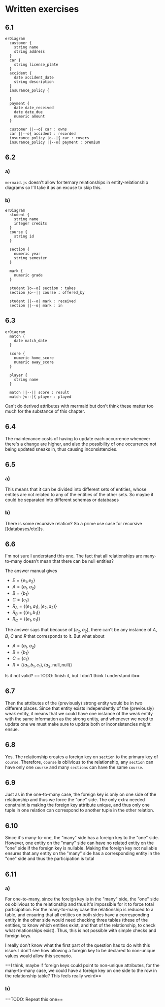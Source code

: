 # Written exercises

## 6.1
```mermaid
erDiagram
  customer {
    string name
    string address
  }
  car {
    string license_plate
  }
  accident {
    date accident_date
    string description
  }
  insurance_policy {

  }
  payment {
    date date_received
    date date_due
    numeric amount
  }

  customer ||--o{ car : owns
  car ||--o{ accident : recorded
  insurance_policy |o--|{ car : covers
  insurance_policy ||--o{ payment : premium
```

## 6.2

### a)
`mermaid.js` doesn't allow for ternary relationships in entity-relationship diagrams so I'll take it as an excuse to skip this.

### b)
```mermaid
erDiagram
  student {
    string name
    integer credits
  }
  course {
    string id
  }

  section {
    numeric year
    string semester
  }

  mark {
    numeric grade
  }

  student }o--o{ section : takes
  section }o--|| course : offered_by
  
  student ||--o| mark : received
  section ||--o| mark : in
```

## 6.3
```mermaid
erDiagram
  match {
    date match_date
  }

  score {
    numeric home_score
    numeric away_score
  }

  player {
    string name
  }

  match ||--|| score : result
  match }o--|{ player : played
```

Can't do derived attributes with mermaid but don't think these matter too much for the substance of this chapter.

## 6.4
The maintenance costs of having to update each occurrence whenever there's a change are higher, and also the possibility of one occurrence not being updated sneaks in, thus causing inconsistencies.

## 6.5
### a)
This means that it can be divided into different sets of entities, whose entites are not related to any of the entities of the other sets. So maybe it could be separated into different schemas or databases

### b)
There is some recursive relation? So a prime use case for recursive [[databases/cte]]s.

## 6.6
I'm not sure I understand this one. The fact that all relationships are many-to-many doesn't mean that there can be null entities?

The answer manual gives
* $E = \{e_1, e_2 \}$
* $A = \{a_1, a_2\}$
* $B = \{b_1\}$
* $C = \{c_1\}$
* $R_A = \{(e_1, a_1), (e_2, a_2) \}$
* $R_B = \{(e_1, b_1) \}$
* $R_C = \{(e_1, c_1) \}$

The answer says that because of $(e_2, a_2)$, there can't be any instance of $A$, $B$, $C$ and $R$ that corresponds to it. But what about 

* $A = \{a_1, a_2\}$
* $B = \{b_1\}$
* $C = \{c_1\}$
* $R = \{(a_1, b_1, c_1), (a_2, \text{null}, \text{null}) \}$

Is it not valid?
==TODO: finish it, but I don't think I understand it==

## 6.7
Then the attributes of the (previously) strong entity would be in two different places. Since that entity exists independently of the (previously) weak entity, it means that we could have one instance of the weak entity with the same information as the strong entity, and whenever we need to update one we must make sure to update both or inconsistencies might ensue.

## 6.8
Yes. The relationship creates a foreign key on `section` to the primary key of `course`. Therefore, `course` is oblivious to the relationship, any `section` can have only one `course` and many `sections` can have the same `course`.

## 6.9
Just as in the one-to-many case, the foreign key is only on one side of the relationship and thus we force the "one" side. The only extra needed constraint is making the foreign key attribute unique, and thus only one tuple in one relation can correspond to another tuple in the other relation.

## 6.10
Since it's many-to-one, the "many" side has a foreign key to the "one" side. However, one entity on the "many" side can have no related entity on the "one" side if the foreign key is nullable. Making the foreign key not nullable ensures that any entity on the "many" side has a corresponding entity in the "one" side and thus the participation is total

## 6.11
### a)
For one-to-many, since the foreign key is in the "many" side, the "one" side os oblivious to the relationship and thus it's impossible for it to force total participation. For the many-to-many case the relationship is reduced to a table, and ensuring that all entities on both sides have a corresponding entity in the other side would need checking three tables (these of the entities, to know which entities exist, and that of the relationship, to check what relationships exist). Thus, this is not possible with simple checks and foreign keys.

I really don't know what the first part of the question has to do with this issue. I don't see how allowing a foregin key to be declared to non-unique values would allow this scenario.

==I think, maybe if foreign keys could point to non-unique attributes, for the many-to-many case, we could have a foreign key on one side to the row in the relationship table? This feels really weird==

### b)
==TODO: Repeat this one==
